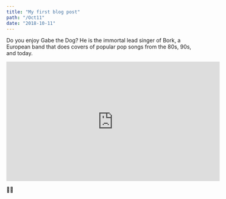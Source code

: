 ```yaml
--- 
title: "My first blog post"
path: "/Oct11"
date: "2018-10-11"
---
```


Do you enjoy Gabe the Dog? He is the immortal lead singer of Bork, a European band that does covers of popular pop songs from the 80s, 90s, and today.


<iframe width="560" height="315" src="https://www.youtube.com/embed/c--etqIJcow?ecver=1" frameborder="0" allowfullscreen></iframe>

:woman::laughing: